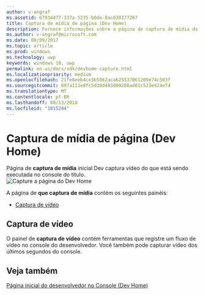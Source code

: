 ```yaml
---
author: v-angraf
ms.assetid: 67934477-337a-5235-b0de-8ac038177267
title: Captura de mídia de página (Dev Home)
description: Fornece informações sobre a página de captura de mídia do aplicativo Dev Home para um Xbox.
ms.author: v-angraf@microsoft.com
ms.date: 08/09/2017
ms.topic: article
ms.prod: windows
ms.technology: uwp
keywords: windows 10, uwp
permalink: en-us/docs/xdk/devhome-capture.html
ms.localizationpriority: medium
ms.openlocfilehash: 21fe8eeb4ce3b5062aca625537061209e74c503f
ms.sourcegitcommit: 897a111e8fc5d38d483800288ad01c523e924ef4
ms.translationtype: MT
ms.contentlocale: pt-BR
ms.lasthandoff: 08/13/2018
ms.locfileid: "1015244"
---
```

# <a name="media-capture-page-dev-home"></a>Captura de mídia de página (Dev Home)
   
  
Página de **captura de mídia** inicial Dev captura vídeo do que está sendo executada no console do título.   
 ![Capture a página do Dev Home](images/devhome_capture.png)   
  
A página de **que captura de mídia** contém os seguintes painéis:   
 
   *  [Captura de vídeo](#ID4EHB)  

 
<a id="ID4EHB"></a>

   

## <a name="video-capture"></a>Captura de vídeo  
   
  
O painel de **captura de vídeo** contém ferramentas que registre um fluxo de vídeo no console do desenvolvedor. Você também pode capturar vídeo dos últimos segundos do console.   
  
<a id="ID4ERB"></a>

   

## <a name="see-also"></a>Veja também  
 [Página inicial do desenvolvedor no Console (Dev Home)](dev-home.md)

  